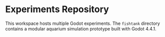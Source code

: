 # Experiments Repository

This workspace hosts multiple Godot experiments. The `fishtank` directory
contains a modular aquarium simulation prototype built with Godot 4.4.1.
